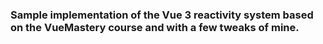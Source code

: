 ### Sample implementation of the Vue 3 reactivity system based on the VueMastery course and with a few tweaks of mine.
